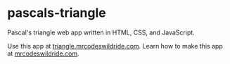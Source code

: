 # pascals-triangle

Pascal's triangle web app written in HTML, CSS, and JavaScript.

Use this app at [triangle.mrcodeswildride.com](https://triangle.mrcodeswildride.com/).
Learn how to make this app at [mrcodeswildride.com](https://www.mrcodeswildride.com/).
